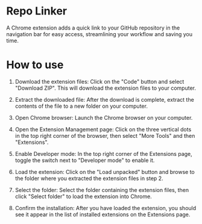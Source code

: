 # Repo Linker

A Chrome extension adds a quick link to your GitHub repository in the navigation bar for easy access, streamlining your workflow and saving you time.

# How to use

1. Download the extension files: Click on the "Code" button and select "Download ZIP". This will download the extension files to your computer.

2. Extract the downloaded file: After the download is complete, extract the contents of the file to a new folder on your computer.

3. Open Chrome browser: Launch the Chrome browser on your computer.

4. Open the Extension Management page: Click on the three vertical dots in the top right corner of the browser, then select "More Tools" and then "Extensions".

5. Enable Developer mode: In the top right corner of the Extensions page, toggle the switch next to "Developer mode" to enable it.

6. Load the extension: Click on the "Load unpacked" button and browse to the folder where you extracted the extension files in step 2.

7. Select the folder: Select the folder containing the extension files, then click "Select folder" to load the extension into Chrome.

8. Confirm the installation: After you have loaded the extension, you should see it appear in the list of installed extensions on the Extensions page.
